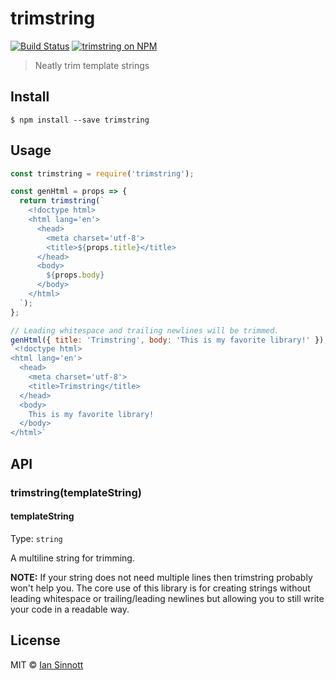 # trimstring

[![Build Status](https://img.shields.io/circleci/project/iansinnott/trimstring.svg)](https://circleci.com/gh/iansinnott/trimstring)
[![trimstring on NPM](https://img.shields.io/npm/v/trimstring.svg)](https://www.npmjs.com/package/trimstring)

> Neatly trim template strings


## Install

```
$ npm install --save trimstring
```

## Usage

```js
const trimstring = require('trimstring');

const genHtml = props => {
  return trimstring(`
    <!doctype html>
    <html lang='en'>
      <head>
        <meta charset='utf-8'>
        <title>${props.title}</title>
      </head>
      <body>
        ${props.body}
      </body>
    </html>
  `);
};

// Leading whitespace and trailing newlines will be trimmed.
genHtml({ title: 'Trimstring', body: 'This is my favorite library!' }); //=>
`<!doctype html>
<html lang='en'>
  <head>
    <meta charset='utf-8'>
    <title>Trimstring</title>
  </head>
  <body>
    This is my favorite library!
  </body>
</html>`
```


## API

### trimstring(templateString)

#### templateString

Type: `string`

A multiline string for trimming.

**NOTE:** If your string does not need multiple lines then trimstring probably won't help you. The core use of this library is for creating strings without leading whitespace or trailing/leading newlines but allowing you to still write your code in a readable way.

## License

MIT © [Ian Sinnott](http://iansinnott.com)
